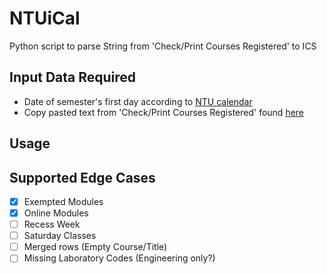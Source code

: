# NTUiCal
Python script to parse String from 'Check/Print Courses Registered' to ICS 

## Input Data Required
 - Date of semester's first day according to [NTU calendar](https://www.ntu.edu.sg/admissions/matriculation/academic-calendars)
 - Copy pasted text from 'Check/Print Courses Registered' found [here](https://sso.wis.ntu.edu.sg/webexe88/owa/sso_redirect.asp?t=1&app=https://wish.wis.ntu.edu.sg/pls/webexe/aus_stars_check.check_subject_web2)

## Usage

## Supported Edge Cases
- [x] Exempted Modules
- [x] Online Modules
- [ ] Recess Week
- [ ] Saturday Classes
- [ ] Merged rows (Empty Course/Title)
- [ ] Missing Laboratory Codes (Engineering only?)